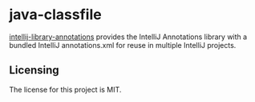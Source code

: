 # java-classfile

[intellij-library-annotations] provides the IntelliJ Annotations library with a bundled IntelliJ annotations.xml for reuse in multiple IntelliJ projects.


## Licensing

The license for this project is MIT.


[intellij-library-annotations]: https://github.com/raphaelcohn/java-classfile "intellij-library-annotations GitHub page"
